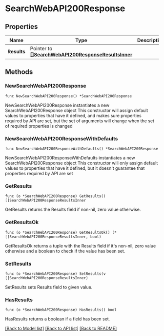 # SearchWebAPI200Response

## Properties

Name | Type | Description | Notes
------------ | ------------- | ------------- | -------------
**Results** | Pointer to [**[]SearchWebAPI200ResponseResultsInner**](SearchWebAPI200ResponseResultsInner.md) |  | [optional] 

## Methods

### NewSearchWebAPI200Response

`func NewSearchWebAPI200Response() *SearchWebAPI200Response`

NewSearchWebAPI200Response instantiates a new SearchWebAPI200Response object
This constructor will assign default values to properties that have it defined,
and makes sure properties required by API are set, but the set of arguments
will change when the set of required properties is changed

### NewSearchWebAPI200ResponseWithDefaults

`func NewSearchWebAPI200ResponseWithDefaults() *SearchWebAPI200Response`

NewSearchWebAPI200ResponseWithDefaults instantiates a new SearchWebAPI200Response object
This constructor will only assign default values to properties that have it defined,
but it doesn't guarantee that properties required by API are set

### GetResults

`func (o *SearchWebAPI200Response) GetResults() []SearchWebAPI200ResponseResultsInner`

GetResults returns the Results field if non-nil, zero value otherwise.

### GetResultsOk

`func (o *SearchWebAPI200Response) GetResultsOk() (*[]SearchWebAPI200ResponseResultsInner, bool)`

GetResultsOk returns a tuple with the Results field if it's non-nil, zero value otherwise
and a boolean to check if the value has been set.

### SetResults

`func (o *SearchWebAPI200Response) SetResults(v []SearchWebAPI200ResponseResultsInner)`

SetResults sets Results field to given value.

### HasResults

`func (o *SearchWebAPI200Response) HasResults() bool`

HasResults returns a boolean if a field has been set.


[[Back to Model list]](../README.md#documentation-for-models) [[Back to API list]](../README.md#documentation-for-api-endpoints) [[Back to README]](../README.md)


